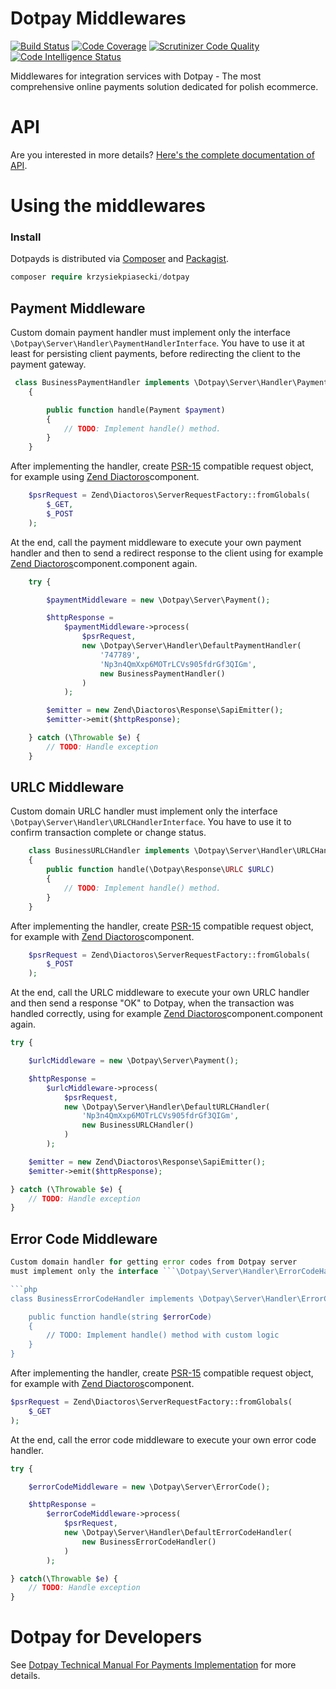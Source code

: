 # Dotpay Middlewares 

[![Build Status](https://scrutinizer-ci.com/g/krzysiekpiasecki/Dotpayds/badges/build.png?b=master)](https://scrutinizer-ci.com/g/krzysiekpiasecki/Dotpayds/build-status/master)
[![Code Coverage](https://scrutinizer-ci.com/g/krzysiekpiasecki/Dotpayds/badges/coverage.png?b=master)](https://scrutinizer-ci.com/g/krzysiekpiasecki/Dotpayds/?branch=master)
[![Scrutinizer Code Quality](https://scrutinizer-ci.com/g/krzysiekpiasecki/Dotpayds/badges/quality-score.png?b=master)](https://scrutinizer-ci.com/g/krzysiekpiasecki/Dotpayds/?branch=master)
[![Code Intelligence Status](https://scrutinizer-ci.com/g/krzysiekpiasecki/Dotpayds/badges/code-intelligence.svg?b=master)](https://scrutinizer-ci.com/code-intelligence)

Middlewares for integration services with Dotpay - The most comprehensive online payments solution dedicated for polish ecommerce.


# API

Are you interested in more details? [Here's the complete documentation of API](https://krzysiekpiasecki.github.io/Dotpayds/).

# Using the middlewares

### Install

Dotpayds is distributed via [Composer](https://getcomposer.org) and [Packagist](https://packagist.org/packages/krzysiekpiasecki/dotpay).

```php
composer require krzysiekpiasecki/dotpay
```

## Payment Middleware

Custom domain payment handler must implement only the interface 
```\Dotpay\Server\Handler\PaymentHandlerInterface```. You have to use it at least for persisting client payments,
before redirecting the client to the payment gateway. 

```php
 class BusinessPaymentHandler implements \Dotpay\Server\Handler\PaymentHandlerInterface
    {

        public function handle(Payment $payment)
        {
            // TODO: Implement handle() method.
        }
    }
```

After implementing the handler, create [PSR-15](https://www.php-fig.org/psr/psr-15/) compatible request object, for example using [Zend Diactoros](https://github.com/zendframework/zend-diactoros)component.

```php
    $psrRequest = Zend\Diactoros\ServerRequestFactory::fromGlobals(
        $_GET,
        $_POST
    );
```

At the end, call the payment middleware to execute your own payment handler and then to send a redirect response
to the client using for example [Zend Diactoros](https://github.com/zendframework/zend-diactoros)component.component again.

```php
    try {

        $paymentMiddleware = new \Dotpay\Server\Payment();

        $httpResponse =
            $paymentMiddleware->process(
                $psrRequest,
                new \Dotpay\Server\Handler\DefaultPaymentHandler(
                    '747789',
                    'Np3n4QmXxp6MOTrLCVs905fdrGf3QIGm',
                    new BusinessPaymentHandler()
                )
            );

        $emitter = new Zend\Diactoros\Response\SapiEmitter();
        $emitter->emit($httpResponse);

    } catch (\Throwable $e) {
        // TODO: Handle exception
    }
```

## URLC Middleware

Custom domain URLC handler must implement only the interface 
```\Dotpay\Server\Handler\URLCHandlerInterface```. You have to use it to confirm 
transaction complete or change status.

```php
    class BusinessURLCHandler implements \Dotpay\Server\Handler\URLCHandlerInterface
    {
        public function handle(\Dotpay\Response\URLC $URLC)
        {
            // TODO: Implement handle() method.
        }
    }
```

After implementing the handler, create [PSR-15](https://www.php-fig.org/psr/psr-15/) compatible request object, for example with [Zend Diactoros](https://github.com/zendframework/zend-diactoros)component.

```php
    $psrRequest = Zend\Diactoros\ServerRequestFactory::fromGlobals(
        $_POST
    );
```

At the end, call the URLC middleware to execute your own URLC handler and then send a response "OK" to Dotpay,
when the transaction was handled correctly, using for example [Zend Diactoros](https://github.com/zendframework/zend-diactoros)component.component again.

```php
try {

    $urlcMiddleware = new \Dotpay\Server\Payment();

    $httpResponse =
        $urlcMiddleware->process(
            $psrRequest,
            new \Dotpay\Server\Handler\DefaultURLCHandler(
                'Np3n4QmXxp6MOTrLCVs905fdrGf3QIGm',
                new BusinessURLCHandler()
            )
        );

    $emitter = new Zend\Diactoros\Response\SapiEmitter();
    $emitter->emit($httpResponse);

} catch (\Throwable $e) {
    // TODO: Handle exception
}
```

## Error Code Middleware

```php
Custom domain handler for getting error codes from Dotpay server
must implement only the interface ```\Dotpay\Server\Handler\ErrorCodeHandlerInterface```.

```php
class BusinessErrorCodeHandler implements \Dotpay\Server\Handler\ErrorCodeHandlerInterface  {

    public function handle(string $errorCode)
    {
        // TODO: Implement handle() method with custom logic
    }
}
```

After implementing the handler, create [PSR-15](https://www.php-fig.org/psr/psr-15/) compatible request object, for example with [Zend Diactoros](https://github.com/zendframework/zend-diactoros)component.

```php
$psrRequest = Zend\Diactoros\ServerRequestFactory::fromGlobals(
    $_GET
);
```

At the end, call the error code middleware to execute your own error code handler.


```php
try {

    $errorCodeMiddleware = new \Dotpay\Server\ErrorCode();

    $httpResponse =
        $errorCodeMiddleware->process(
            $psrRequest,
            new \Dotpay\Server\Handler\DefaultErrorCodeHandler(
                new BusinessErrorCodeHandler()
            )
        );

} catch(\Throwable $e) {
    // TODO: Handle exception
}
```

# Dotpay for Developers

See [Dotpay Technical Manual For Payments Implementation](https://ssl.dotpay.pl/s2/login/cloudfs1/magellan_media/common_file/dotpay_technical_manual_for_payments_implementation.pdf) for more details.
